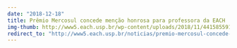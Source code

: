 ```yaml
---
date: "2018-12-18"
title: Prêmio Mercosul concede menção honrosa para professora da EACH
img-thumb: http://www5.each.usp.br/wp-content/uploads/2018/11/44158559140_4dd7de57ea_o-563x353.jpg
redirect_to: "http://www5.each.usp.br/noticias/premio-mercosul-concede-mencao-honrosa-para-professora-da-each/"
---
```

